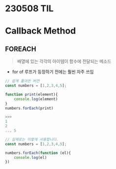 # 230508 TIL

# Callback Method
## FOREACH
> 배열에 있는 각각의 아이템이 함수에 전달되는 메소드
- for of 루프가 등장하기 전에는 훨씬 자주 쓰임

```js
// 쉽게 풀어쓴 버전
const numbers = [1,2,3,4,5];

function print(element){
    console.log(element)
}
numbers.forEach(print)

>>>
1
2 
... 5
```
```js
// 실제로는 이렇게 사용합니다.
const numbers = [1,2,3,4,5];

numbers.forEach(function (el){
    console.log(el)
})
```


```js
```